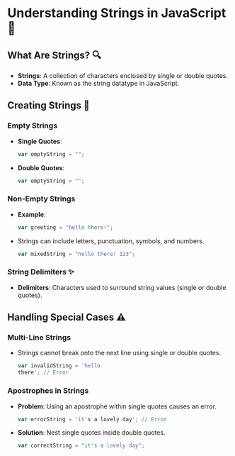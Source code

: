 # Understanding Strings in JavaScript 📜

## What Are Strings? 🔍

- **Strings**: A collection of characters enclosed by single or double quotes.
- **Data Type**: Known as the string datatype in JavaScript.

## Creating Strings 🌟

### Empty Strings

- **Single Quotes**:
  ```javascript
  var emptyString = "";
  ```
- **Double Quotes**:
  ```javascript
  var emptyString = "";
  ```

### Non-Empty Strings

- **Example**:
  ```javascript
  var greeting = "hello there!";
  ```
- Strings can include letters, punctuation, symbols, and numbers.
  ```javascript
  var mixedString = "hello there! 123";
  ```

### String Delimiters ✨

- **Delimiters**: Characters used to surround string values (single or double quotes).

## Handling Special Cases ⚠️

### Multi-Line Strings

- Strings cannot break onto the next line using single or double quotes.
  ```javascript
  var invalidString = 'hello
  there'; // Error
  ```

### Apostrophes in Strings

- **Problem**: Using an apostrophe within single quotes causes an error.
  ```javascript
  var errorString = 'it's a lovely day'; // Error
  ```
- **Solution**: Nest single quotes inside double quotes.
  ```javascript
  var correctString = "it's a lovely day";
  ```

